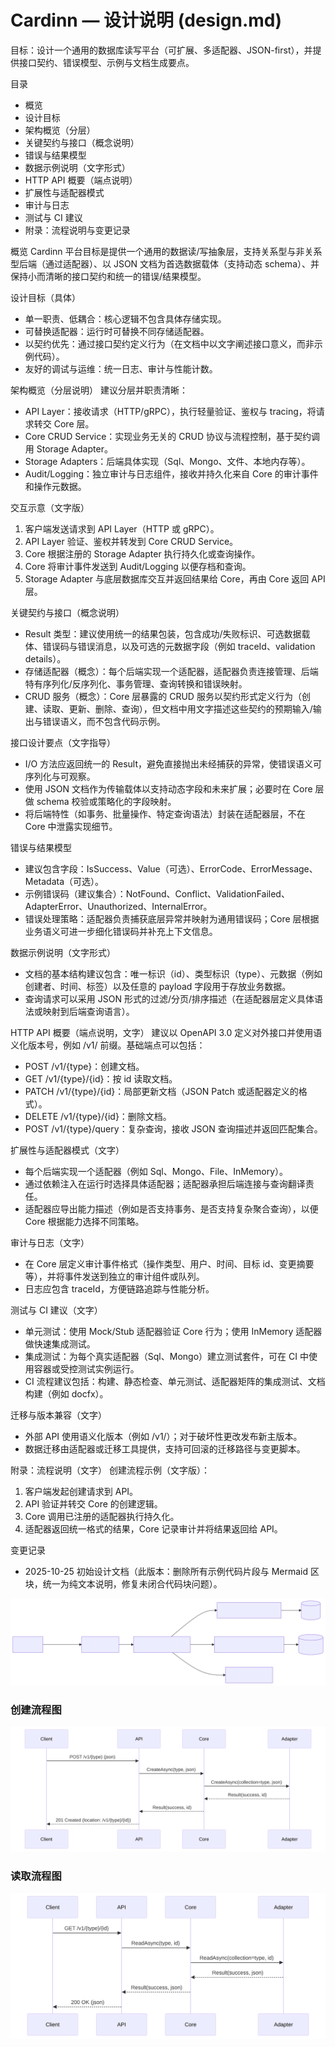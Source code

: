 ﻿# Cardinn — 设计说明 (design.md)

目标：设计一个通用的数据库读写平台（可扩展、多适配器、JSON-first），并提供接口契约、错误模型、示例与文档生成要点。

目录
- 概览
- 设计目标
- 架构概览（分层）
- 关键契约与接口（概念说明）
- 错误与结果模型
- 数据示例说明（文字形式）
- HTTP API 概要（端点说明）
- 扩展性与适配器模式
- 审计与日志
- 测试与 CI 建议
- 附录：流程说明与变更记录

概览
Cardinn 平台目标是提供一个通用的数据读/写抽象层，支持关系型与非关系型后端（通过适配器）、以 JSON 文档为首选数据载体（支持动态 schema）、并保持小而清晰的接口契约和统一的错误/结果模型。

设计目标（具体）
- 单一职责、低耦合：核心逻辑不包含具体存储实现。
- 可替换适配器：运行时可替换不同存储适配器。
- 以契约优先：通过接口契约定义行为（在文档中以文字阐述接口意义，而非示例代码）。
- 友好的调试与运维：统一日志、审计与性能计数。

架构概览（分层说明）
建议分层并职责清晰：
- API Layer：接收请求（HTTP/gRPC），执行轻量验证、鉴权与 tracing，将请求转交 Core 层。
- Core CRUD Service：实现业务无关的 CRUD 协议与流程控制，基于契约调用 Storage Adapter。
- Storage Adapters：后端具体实现（Sql、Mongo、文件、本地内存等）。
- Audit/Logging：独立审计与日志组件，接收并持久化来自 Core 的审计事件和操作元数据。

交互示意（文字版）
1. 客户端发送请求到 API Layer（HTTP 或 gRPC）。
2. API Layer 验证、鉴权并转发到 Core CRUD Service。
3. Core 根据注册的 Storage Adapter 执行持久化或查询操作。
4. Core 将审计事件发送到 Audit/Logging 以便存档和查询。
5. Storage Adapter 与底层数据库交互并返回结果给 Core，再由 Core 返回 API 层。

关键契约与接口（概念说明）
- Result 类型：建议使用统一的结果包装，包含成功/失败标识、可选数据载体、错误码与错误消息，以及可选的元数据字段（例如 traceId、validation details）。
- 存储适配器（概念）：每个后端实现一个适配器，适配器负责连接管理、后端特有序列化/反序列化、事务管理、查询转换和错误映射。
- CRUD 服务（概念）：Core 层暴露的 CRUD 服务以契约形式定义行为（创建、读取、更新、删除、查询），但文档中用文字描述这些契约的预期输入/输出与错误语义，而不包含代码示例。

接口设计要点（文字指导）
- I/O 方法应返回统一的 Result，避免直接抛出未经捕获的异常，使错误语义可序列化与可观察。
- 使用 JSON 文档作为传输载体以支持动态字段和未来扩展；必要时在 Core 层做 schema 校验或策略化的字段映射。
- 将后端特性（如事务、批量操作、特定查询语法）封装在适配器层，不在 Core 中泄露实现细节。

错误与结果模型
- 建议包含字段：IsSuccess、Value（可选）、ErrorCode、ErrorMessage、Metadata（可选）。
- 示例错误码（建议集合）：NotFound、Conflict、ValidationFailed、AdapterError、Unauthorized、InternalError。
- 错误处理策略：适配器负责捕获底层异常并映射为通用错误码；Core 层根据业务语义可进一步细化错误码并补充上下文信息。

数据示例说明（文字形式）
- 文档的基本结构建议包含：唯一标识（id）、类型标识（type）、元数据（例如创建者、时间、标签）以及任意的 payload 字段用于存放业务数据。
- 查询请求可以采用 JSON 形式的过滤/分页/排序描述（在适配器层定义具体语法或映射到后端查询语言）。

HTTP API 概要（端点说明，文字）
建议以 OpenAPI 3.0 定义对外接口并使用语义化版本号，例如 /v1/ 前缀。基础端点可以包括：
- POST /v1/{type}：创建文档。
- GET  /v1/{type}/{id}：按 id 读取文档。
- PATCH /v1/{type}/{id}：局部更新文档（JSON Patch 或适配器定义的格式）。
- DELETE /v1/{type}/{id}：删除文档。
- POST /v1/{type}/query：复杂查询，接收 JSON 查询描述并返回匹配集合。

扩展性与适配器模式（文字）
- 每个后端实现一个适配器（例如 Sql、Mongo、File、InMemory）。
- 通过依赖注入在运行时选择具体适配器；适配器承担后端连接与查询翻译责任。
- 适配器应导出能力描述（例如是否支持事务、是否支持复杂聚合查询），以便 Core 根据能力选择不同策略。

审计与日志（文字）
- 在 Core 层定义审计事件格式（操作类型、用户、时间、目标 id、变更摘要等），并将事件发送到独立的审计组件或队列。
- 日志应包含 traceId，方便链路追踪与性能分析。

测试与 CI 建议（文字）
- 单元测试：使用 Mock/Stub 适配器验证 Core 行为；使用 InMemory 适配器做快速集成测试。
- 集成测试：为每个真实适配器（Sql、Mongo）建立测试套件，可在 CI 中使用容器或受控测试实例运行。
- CI 流程建议包括：构建、静态检查、单元测试、适配器矩阵的集成测试、文档构建（例如 docfx）。

迁移与版本兼容（文字）
- 外部 API 使用语义化版本（例如 /v1/）；对于破坏性更改发布新主版本。
- 数据迁移由适配器或迁移工具提供，支持可回滚的迁移路径与变更脚本。

附录：流程说明（文字）
创建流程示例（文字版）：
1. 客户端发起创建请求到 API。
2. API 验证并转交 Core 的创建逻辑。
3. Core 调用已注册的适配器执行持久化。
4. 适配器返回统一格式的结果，Core 记录审计并将结果返回给 API。

变更记录
- 2025-10-25 初始设计文档（此版本：删除所有示例代码片段与 Mermaid 区块，统一为纯文本说明，修复未闭合代码块问题）。

![架构图](images/architecture.svg)

### 创建流程图
![创建流程图](images/sequence_create.svg)

### 读取流程图
![读取流程图](images/sequence_read.svg)


